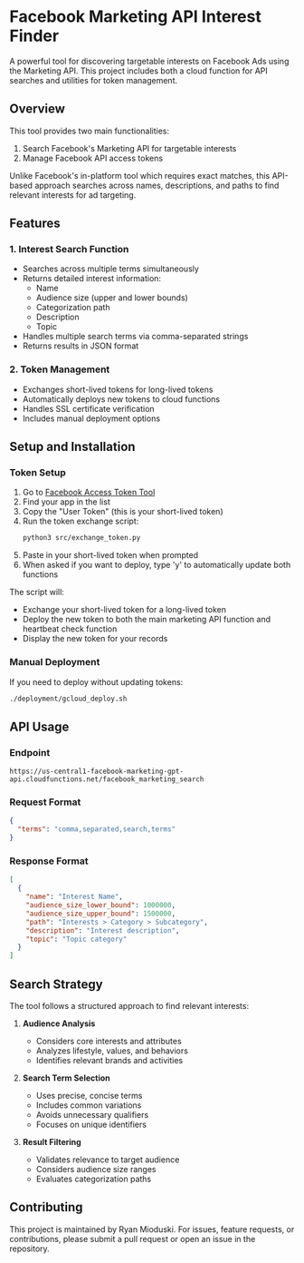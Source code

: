 # Facebook Marketing API Interest Finder

A powerful tool for discovering targetable interests on Facebook Ads using the Marketing API. This project includes both a cloud function for API searches and utilities for token management.

## Overview

This tool provides two main functionalities:
1. Search Facebook's Marketing API for targetable interests
2. Manage Facebook API access tokens

Unlike Facebook's in-platform tool which requires exact matches, this API-based approach searches across names, descriptions, and paths to find relevant interests for ad targeting.

## Features

### 1. Interest Search Function
- Searches across multiple terms simultaneously
- Returns detailed interest information:
  - Name
  - Audience size (upper and lower bounds)
  - Categorization path
  - Description
  - Topic
- Handles multiple search terms via comma-separated strings
- Returns results in JSON format

### 2. Token Management
- Exchanges short-lived tokens for long-lived tokens
- Automatically deploys new tokens to cloud functions
- Handles SSL certificate verification
- Includes manual deployment options

## Setup and Installation

### Token Setup
1. Go to [Facebook Access Token Tool](https://developers.facebook.com/tools/accesstoken/)
2. Find your app in the list
3. Copy the "User Token" (this is your short-lived token)
4. Run the token exchange script:
   ```bash
   python3 src/exchange_token.py
   ```
5. Paste in your short-lived token when prompted
6. When asked if you want to deploy, type 'y' to automatically update both functions

The script will:
- Exchange your short-lived token for a long-lived token
- Deploy the new token to both the main marketing API function and heartbeat check function
- Display the new token for your records

### Manual Deployment
If you need to deploy without updating tokens:
```bash
./deployment/gcloud_deploy.sh
```

## API Usage

### Endpoint
```
https://us-central1-facebook-marketing-gpt-api.cloudfunctions.net/facebook_marketing_search
```

### Request Format
```json
{
  "terms": "comma,separated,search,terms"
}
```

### Response Format
```json
[
  {
    "name": "Interest Name",
    "audience_size_lower_bound": 1000000,
    "audience_size_upper_bound": 1500000,
    "path": "Interests > Category > Subcategory",
    "description": "Interest description",
    "topic": "Topic category"
  }
]
```

## Search Strategy

The tool follows a structured approach to find relevant interests:

1. **Audience Analysis**
   - Considers core interests and attributes
   - Analyzes lifestyle, values, and behaviors
   - Identifies relevant brands and activities

2. **Search Term Selection**
   - Uses precise, concise terms
   - Includes common variations
   - Avoids unnecessary qualifiers
   - Focuses on unique identifiers

3. **Result Filtering**
   - Validates relevance to target audience
   - Considers audience size ranges
   - Evaluates categorization paths


## Contributing

This project is maintained by Ryan Mioduski. For issues, feature requests, or contributions, please submit a pull request or open an issue in the repository.